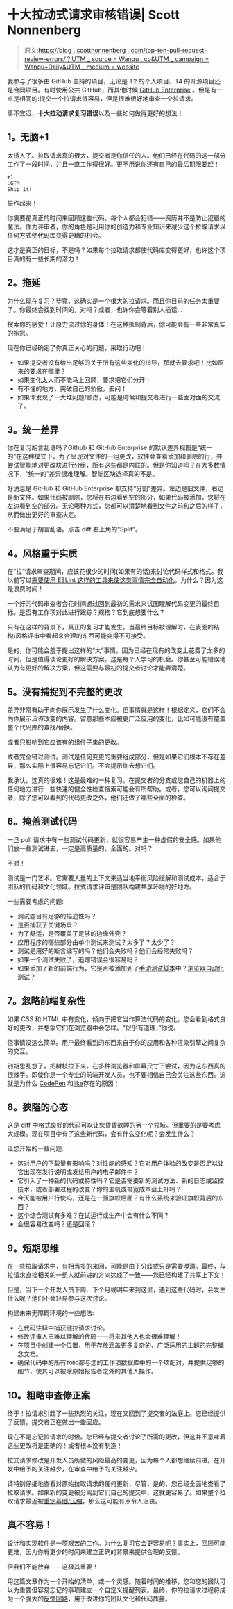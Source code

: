 # 十大拉动式请求审核错误| Scott Nonnenberg

> 原文:[https://blog . scottnonnenberg . com/top-ten-pull-request-review-errors/？UTM _ source = Wanqu . co&UTM _ campaign = Wanqu+Daily&UTM _ medium = website](https://blog.scottnonnenberg.com/top-ten-pull-request-review-mistakes/?utm_source=wanqu.co&utm_campaign=Wanqu+Daily&utm_medium=website)

我参与了很多由 GitHub 主持的项目，无论是 T2 的个人项目、T4 的开源项目还是合同项目。有时使用公共 GitHub，而其他时候 [GitHub Enterprise](https://enterprise.github.com/) 。但是有一点是相同的:提交一个拉请求很容易，但是很难很好地审查一个拉请求。

事不宜迟，**十大拉动请求复习错误**以及一些如何做得更好的想法！

## [](#1-the-mindless-1)1。无脑+1

太诱人了。拉取请求真的很大，提交者是你信任的人。他们已经在代码的这一部分工作了一段时间，并且一直工作得很好。更不用说你还有自己的最后期限要赶！

```
+1
LGTM
Ship it! 
```

振作起来！

你需要花真正的时间来回顾这些代码。每个人都会犯错——资历并不是防止犯错的魔法。作为评审者，你的角色是利用你的创造力和专业知识来减少这个拉取请求以任何方式使代码库变得更糟的机会。

这才是真正的目标，不是吗？如果每个拉取请求都使代码库变得更好，也许这个项目真的有一些长期的潜力！

## [](#2-procrastination)2。拖延

为什么现在复习？毕竟，这确实是一个很大的拉请求。而且你目前的任务太重要了。你最终会找到时间的，对吗？或者，也许你会等着别人插话…

搜索你的感觉！让原力流过你的身体！在这种抵制背后，你可能会有一些非常真实的抱怨。

现在你已经确定了你真正关心的问题，采取行动吧！

*   如果提交者没有给出足够的关于所有这些变化的指导，那就去要求吧！比如原来的要求在哪里？
*   如果变化太大而不能马上回顾，要求把它们分开！
*   有不懂的地方，突破自己的骄傲，去问！
*   如果你发现了一大堆问题/顾虑，可能是时候和提交者进行一些面对面的交流了。

## [](#3-unified-diffs)3。统一差异

你在复习胡言乱语吗？Github 和 GitHub Enterprise 的默认差异视图是“统一的”在这种模式下，为了呈现对文件的一组更改，软件会查看添加和删除的行，并尝试智能地对更改块进行分组，所有这些都是内联的。但是你知道吗？在大多数情况下，“统一的”差异很难理解。智能区块选择真的不是。

好消息是 GitHub 和 GitHub Enterprise 都支持“分割”差异。左边是旧文件，右边是新文件。如果代码被删除，您将在右边看到空的部分，如果代码被添加，您将在左边看到空的部分。无论哪种方式，您都可以清楚地看到文件之前和之后的样子，从而做出更好的审查决定。

不要满足于胡言乱语。点击 diff 右上角的“Split”。

## [](#4-style-over-substance)4。风格重于实质

在“拉”请求审查期间，应该花很少的时间(如果有的话)来讨论代码样式和格式。我以前写过[需要使用 ESLint 这样的工具来使这类事情完全自动化](/eslint-part-3-analysis/#trying-to-adapt)。为什么？因为这是浪费时间！

一个好的代码审查者会花时间通过回到最初的需求来试图理解代码变更的最终目标。是否有工作项对此进行跟踪？规格？它到底想要什么？

只有在这样的背景下，真正的复习才能发生。当最终目标被理解时，在表面的结构/风格评审中看起来合理的东西可能变得不可接受。

是的，你可能会羞于提出这样的“大”事情，因为已经在现有的改变上花费了太多的时间，但是值得谈论更好的解决方案。这是每个人学习的机会。你甚至可能错误地认为有更好的解决方案，但这需要与最初的提交者讨论才能弄清楚。

## [](#5-not-catching-incomplete-changes)5。没有捕捉到不完整的更改

差异非常有助于向你展示发生了什么变化。但事情就是这样！根据定义，它们不会向你展示*没有*改变的内容。留意那些本应被更广泛应用的变化，比如可能没有覆盖整个代码库的查找/替换。

或者只影响到它应该有的组件子集的更改。

或者完全错过测试。测试是任何变更的重要组成部分，但是如果它们根本不存在差异，那么实际上很容易忘记它们。不会提示你去想它们。

我承认，这真的很难！这是最难的一种复习。在提交者的分支或您自己的机器上的任何地方进行一些快速的健全性检查搜索可能会有所帮助。或者，您可以询问提交者，除了您可以看到的代码更改之外，他们还做了哪些全面的检查。

## [](#6-glossing-over-test-code)6。掩盖测试代码

一旦 pull 请求中有一些测试代码更新，就很容易产生一种虚假的安全感。如果他们放一些测试进去，一定是高质量的，全面的。对吗？

不对！

测试是一门艺术。它需要大量的上下文来适当地平衡风险缓解和测试成本，适合于团队的代码和文化领域。拉式请求评审是团队构建共享环境的好地方。

一些需要考虑的问题:

*   测试题目有足够的描述性吗？
*   是否捕获了关键场景？
*   为了舒适，是否覆盖了足够的边缘外壳？
*   应用程序的哪些部分由单个测试来测试？太多了？太少了？
*   测试是用好的断言编写的吗？他们会失败吗？他们会经常失败吗？
*   如果一个测试失败了，追踪错误会很容易吗？
*   如果添加了新的前端行为，它是否被添加到了[手动测试脚本](/web-application-test-strategy/#stage-0-real-usage)中？[浏览器自动化测试](/web-application-test-strategy/#stage-4-automating-a-browser)？

## [](#7-discounting-frontend-complexity)7。忽略前端复杂性

如果 CSS 和 HTML 中有变化，倾向于把它当作算法代码的变化。您会看到格式良好的更改，并想象它们在浏览器中会怎样。“似乎有道理，”你说。

但事情没这么简单。用户最终看到的东西来自于你的应用和各种渲染引擎之间复杂的交互。

别胡思乱想了，把树枝拉下来。在多种浏览器和屏幕尺寸下尝试，因为这东西真的很棘手。即使你是一个专业的前端开发人员，也不要相信自己会关注这些东西。这就是为什么 [CodePen](https://codepen.io/) 和[like](https://www.sitepoint.com/7-code-playgrounds/)存在的原因！

## [](#8-the-narrow-mindset)8。狭隘的心态

这是 diff 中格式良好的代码可以让您昏昏欲睡的另一个领域。但重要的是要考虑大规模。现在项目中有了这些新代码，会有什么变化呢？会发生什么？

让您开始的一些问题:

*   这对用户的下载量有影响吗？对性能的感知？它对用户体验的改变是否足以让它出现在发行说明或发给用户的电子邮件中？
*   它引入了一种新的代码或特性吗？它是否需要新的测试方法、新的日志或监控技术，或者部署过程的改变？你的主机或带宽成本会上升吗？
*   今天能被用户行使吗，还是在一面旗帜后面？有什么系统来验证旗帜背后的东西？
*   这个综合测试有多难？在试运行或生产中会有什么不同？
*   会很容易改变吗？还是回滚？

## [](#9-short-term-thinking)9。短期思维

在一些拉取请求中，有相当多的来回，可能是由于分歧或只是需要澄清。最终，与拉请求直接相关的一组人就前进的方向达成了一致——您已经构建了共享上下文！

但是，当下一个开发人员下周、下个月或明年来到这里，遇到这些代码时，会发生什么呢？他们不会轻易参与这次讨论。

构建未来无障碍环境的一些想法:

*   在代码注释中捕获键拉请求讨论。
*   修改评审人员难以理解的代码——将来其他人也会很难理解！
*   在项目中创建一个位置，用于存放涵盖更多复杂的、广泛适用的主题的完整概念文档。
*   确保代码中的所有`TODO`都与您的工作项数据库中的一个项配对，并提供足够的细节，使其可以被除原始报告者之外的其他人操作。

## [](#10-cursory-review-of-amendments)10。粗略审查修正案

终于！拉请求引起了一些热烈的关注，现在又回到了提交者的法庭上。您已经提供了反馈，提交者正在做出一些回应。

现在不是忘记拉请求的时候。您已经与提交者讨论了所需的更改，但这并不意味着这些更改将是正确的！或者根本没有制造！

拉式请求修改是开发人员所做的风险最高的变更，因为每个人都想继续前进。在开发中给予的关注越少，在审查中给予的关注越少。

请特别仔细地查看对原始拉取请求的任何更新，尽管，是的，您已经全面地查看了拉取请求。如果新的变更被分离到它们自己的提交中，这就更容易了。如果整个拉取请求最近被[重定基础/压缩](https://git-scm.com/book/en/v2/Git-Tools-Rewriting-History)，那么这可能有点令人沮丧。

## [](#its-not-easy)真不容易！

设计和实现软件是一项艰苦的工作。为什么复习它会更容易呢？事实上，回顾可能更难，因为你有更少的时间来建立正确的背景来提供合理的反馈。

但我们不能放弃——这极其重要！

用这篇文章作为一个开始的清单，或一个灵感。随着时间的推移，您和您的团队可以为重要但容易忘记的事项建立一个自定义提醒列表。最终，你的拉请求过程将成为一个强大的[反馈回路](/the-why-of-agile/#feedback-loops)，用于改进你的团队文化和代码质量。